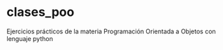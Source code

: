 # clases_poo
Ejercicios prácticos de la materia Programación Orientada a Objetos con lenguaje python
